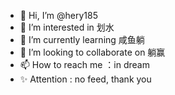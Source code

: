 - 👋 Hi, I’m @hery185
- 👀 I’m interested in 划水
- 🌱 I’m currently learning 咸鱼躺
- 💞️ I’m looking to collaborate on 躺赢
- 📫 How to reach me ：in dream
- ✨ Attention : no feed, thank you
<!---
hery185/hery185 is a ✨ special ✨ repository because its `README.md` (this file) appears on your GitHub profile.
You can click the Preview link to take a look at your changes.
--->
